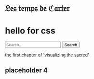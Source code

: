 # 𝔏𝔢𝔰 𝔱𝔢𝔪𝔭𝔰 𝔡𝔢 ℭ𝔞𝔯𝔱𝔢𝔯
<h1>hello for css</h1>

<form id="form" role="search">
  <input type="search" id="query" name="q"
   placeholder="Search..."
   aria-label="Search through site content">
  <button>Search</button>
</form>
<link rel="stylesheet" type="text/css" href="style.css" />

[the first chapter of 'visualizing the sacred'](https://lecartertimes.github.io/Home/postone.html)

## placeholder 4
